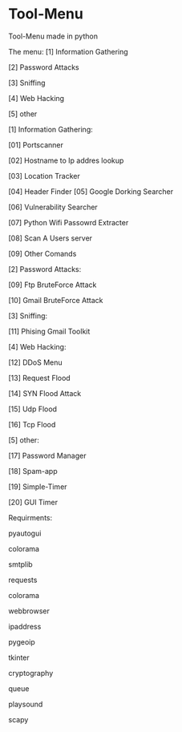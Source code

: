 # Tool-Menu
Tool-Menu made in python

The menu:
[1] Information Gathering

[2] Password Attacks

[3] Sniffing

[4] Web Hacking

[5] other







[1] Information Gathering:

[01] Portscanner

[02] Hostname to Ip addres lookup

[03] Location Tracker

[04] Header Finder
[05] Google Dorking Searcher

[06] Vulnerability Searcher

[07] Python Wifi Passowrd Extracter

[08] Scan A Users server

[09] Other Comands


[2] Password Attacks:

[09] Ftp BruteForce Attack

[10] Gmail BruteForce Attack


[3] Sniffing:

[11] Phising Gmail Toolkit


[4] Web Hacking:

[12] DDoS Menu

[13] Request Flood

[14] SYN Flood Attack

[15] Udp Flood

[16] Tcp Flood

[5] other:

[17] Password Manager

[18] Spam-app

[19] Simple-Timer

[20] GUI Timer



Requirments:

pyautogui

colorama

smtplib

requests

colorama

webbrowser

ipaddress

pygeoip

tkinter

cryptography

queue

playsound

scapy

